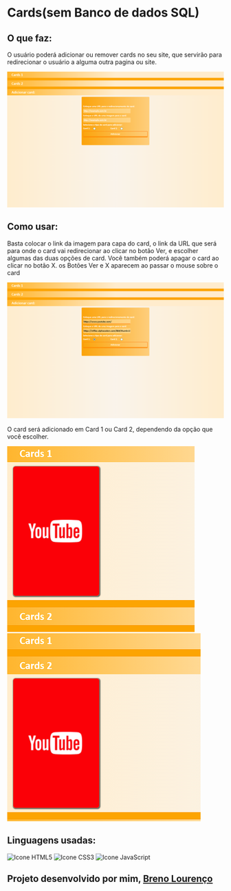 <h1>Cards(sem Banco de dados SQL)</h1>

<h2>O que faz:</h2>

<p>O  usuário poderá adicionar ou remover cards no seu site, que servirão para redirecionar o usuário a alguma outra pagina ou site.</p>

<img src="./media/homeScreen.png" alt="Tela inicial do programa.">

<h2>Como usar:</h2>

<p>Basta colocar o link da imagem para capa do card, o link da URL que será para onde o card vai redirecionar ao clicar no botão Ver, e escolher algumas das duas opções de card. Você também poderá apagar o card ao clicar no botão X. os Botões Ver e X aparecem ao passar o mouse sobre o card</p>

<img src="./media/ex1.png" alt="Exemplo.">

<p>O card será adicionado em Card 1 ou Card 2, dependendo da opção que você escolher.</p>

<img src="./media/ex2.png" alt="Tela inicial do programa.">

<img src="./media/ex3.png" alt="Tela inicial do programa.">

<h2>Linguagens usadas:</h2>
<div style="display: inline_block">
  <img alt="Icone HTML5" src="https://img.shields.io/badge/HTML5-E34F26?style=for-the-badge&logo=html5&logoColor=white">
  <img alt="Icone CSS3" src="https://img.shields.io/badge/CSS3-1572B6?style=for-the-badge&logo=css3&logoColor=white">
  <img alt="Icone JavaScript" src="https://img.shields.io/badge/JavaScript-F7DF1E?style=for-the-badge&logo=javascript&logoColor=black">
</div>

<h2>Projeto desenvolvido por mim, <a href="https://github.com/breno05s">Breno Lourenço</a></h2>
